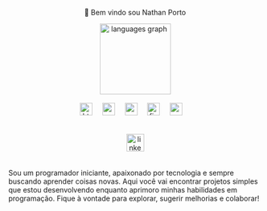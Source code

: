 <p align="center">👋 Bem vindo sou Nathan Porto</p>

<div align="center">
  <img src="https://github-readme-stats.vercel.app/api/top-langs?username=nathanporto&locale=en&hide_title=true&layout=compact&card_width=320&langs_count=5&theme=default&hide_border=true" height="141" alt="languages graph"  />
</div>

<br clear="both">
<div align="center">
  <img src="https://cdn.jsdelivr.net/gh/devicons/devicon/icons/html5/html5-original.svg" height="25" alt="html5 logo"  />
  <img width="12" />
  <img src="https://cdn.jsdelivr.net/gh/devicons/devicon/icons/css3/css3-original.svg" height="25" alt="css3 logo"  />
  <img width="12" />
  <img src="https://cdn.jsdelivr.net/gh/devicons/devicon/icons/mysql/mysql-original.svg" height="25" alt="mysql logo"  />
  <img width="12" />
  <img src="https://cdn.jsdelivr.net/gh/devicons/devicon/icons/figma/figma-original.svg" height="25" alt="figma logo"  />
  <img width="12" />
   <img src="https://cdn.jsdelivr.net/gh/devicons/devicon/icons/nodejs/nodejs-original.svg" height="25" alt="nodejs logo"  />
  <img width="12" />
</div>
<br> <br>
<div align="center">
  <a href="https://www.linkedin.com/in/nathan-porto" target="_blank">
    <img src="https://img.shields.io/static/v1?message=LinkedIn&logo=linkedin&label=&color=0077B5&logoColor=white&labelColor=&style=for-the-badge" height="35" alt="linkedin logo"  />
  </a>
</div>
<br> <br>
Sou um programador iniciante, apaixonado por tecnologia e sempre buscando aprender coisas novas. Aqui você vai encontrar projetos simples que estou desenvolvendo enquanto aprimoro minhas habilidades em programação. Fique à vontade para explorar, sugerir melhorias e colaborar!
